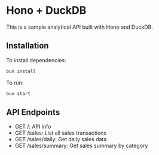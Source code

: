 # Hono + DuckDB

This is a sample analytical API built with Hono and DuckDB.

## Installation

To install dependencies:

```bash
bun install
```

To run:

```bash
bun start
```

## API Endpoints

- GET /: API info
- GET /sales: List all sales transactions
- GET /sales/daily: Get daily sales data
- GET /sales/summary: Get sales summary by category